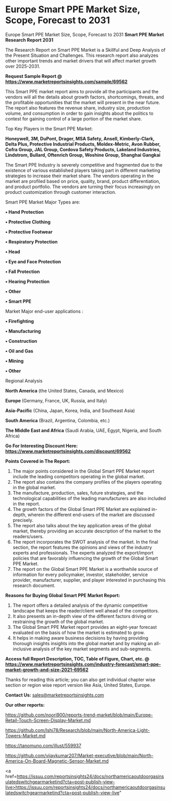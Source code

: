 # Europe Smart PPE Market Size, Scope, Forecast to 2031
 Europe Smart PPE Market Size, Scope, Forecast to 2031
<strong>Smart PPE Market Research Report 2031</strong>

The Research Report on Smart PPE Market is a Skillful and Deep Analysis of the Present Situation and Challenges. This research report also analyzes other important trends and market drivers that will affect market growth over 2025-2031.

<strong>Request Sample Report @ <a href=https://www.marketreportsinsights.com/sample/69562>https://www.marketreportsinsights.com/sample/69562</a></strong>

This Smart PPE market report aims to provide all the participants and the vendors will all the details about growth factors, shortcomings, threats, and the profitable opportunities that the market will present in the near future. The report also features the revenue share, industry size, production volume, and consumption in order to gain insights about the politics to contest for gaining control of a large portion of the market share.

Top Key Players in the Smart PPE Market:

<strong>Honeywell, 3M, DuPont, Drager, MSA Safety, Ansell, Kimberly-Clark, Delta Plus, Protective Industrial Products, Moldex-Metric, Avon Rubber, Cofra Group, JAL Group, Cordova Safety Products, Lakeland Industries, Lindstrom, Bullard, Oftenrich Group, Woshine Group, Shanghai Gangkai</strong>

The Smart PPE Industry is severely competitive and fragmented due to the existence of various established players taking part in different marketing strategies to increase their market share. The vendors operating in the market are profiled based on price, quality, brand, product differentiation, and product portfolio. The vendors are turning their focus increasingly on product customization through customer interaction.

Smart PPE Market Major Types are:

<strong>• Hand Protection

• Protective Clothing

• Protective Footwear

• Respiratory Protection

• Head

• Eye and Face Protection

• Fall Protection

• Hearing Protection

• Other

• Smart PPE</strong>

Market Major end-user applications :

<strong>• Firefighting

• Manufacturing

• Construction

• Oil and Gas

• Mining

• Other</strong>

Regional Analysis

</u><strong><b>North America</b></strong> (the United States, Canada, and Mexico)

<strong><b>Europe </b></strong>(Germany, France, UK, Russia, and Italy)

<strong><b>Asia-Pacific</b></strong> (China, Japan, Korea, India, and Southeast Asia)

<strong><b>South America</b></strong> (Brazil, Argentina, Colombia, etc.)

<strong><b>The Middle East and Africa</b></strong> (Saudi Arabia, UAE, Egypt, Nigeria, and South Africa)

<strong>Go For Interesting Discount Here: <a href=https://www.marketreportsinsights.com/discount/69562>https://www.marketreportsinsights.com/discount/69562</a></strong>

<strong>Points Covered in The Report:</strong>
<ol>
  <li>The major points considered in the Global Smart PPE Market report include the leading competitors operating in the global market.</li>
  <li>The report also contains the company profiles of the players operating in the global market.</li>
  <li>The manufacture, production, sales, future strategies, and the technological capabilities of the leading manufacturers are also included in the report.</li>
  <li>The growth factors of the Global Smart PPE Market are explained in-depth, wherein the different end-users of the market are discussed precisely.</li>
  <li>The report also talks about the key application areas of the global market, thereby providing an accurate description of the market to the readers/users.</li>
  <li>The report incorporates the SWOT analysis of the market. In the final section, the report features the opinions and views of the industry experts and professionals. The experts analyzed the export/import policies that are favorably influencing the growth of the Global Smart PPE Market.</li>
  <li>The report on the Global Smart PPE Market is a worthwhile source of information for every policymaker, investor, stakeholder, service provider, manufacturer, supplier, and player interested in purchasing this research document.</li>
</ol>
<strong>Reasons for Buying Global Smart PPE Market Report:</strong>

<ol>
  <li>The report offers a detailed analysis of the dynamic competitive landscape that keeps the reader/client well ahead of the competitors.</li>
  <li>It also presents an in-depth view of the different factors driving or restraining the growth of the global market.</li>
  <li>The Global Smart PPE Market report provides an eight-year forecast evaluated on the basis of how the market is estimated to grow.</li>
  <li>It helps in making aware business decisions by having providing thorough insights insights into the global market and by making an all-inclusive analysis of the key market segments and sub-segments.</li>
</ol>
<strong>Access full Report Description, TOC, Table of Figure, Chart, etc. @ <a href=https://www.marketreportsinsights.com/industry-forecast/smart-ppe-market-growth-and-size-2021-69562>https://www.marketreportsinsights.com/industry-forecast/smart-ppe-market-growth-and-size-2021-69562</a></strong>


Thanks for reading this article; you can also get individual chapter wise section or region wise report version like Asia, United States, Europe.

<strong>Contact Us:</strong>
sales@marketreportsinsights.com

<strong>Our other reports:</strong>

<a href=https://github.com/noori900/reports-trend-market/blob/main/Europe-Retail-Touch-Screen-Display-Market.md>https://github.com/noori900/reports-trend-market/blob/main/Europe-Retail-Touch-Screen-Display-Market.md</a>

<a href=https://github.com/Ishi78/Research/blob/main/North-America-Light-Towers-Market.md>https://github.com/Ishi78/Research/blob/main/North-America-Light-Towers-Market.md</a>

<a href=https://tanomuno.com/illust/559937>https://tanomuno.com/illust/559937</a>

<a href=https://github.com/vijaykumar207/Market-executive/blob/main/North-America-On-Board-Magnetic-Sensor-Market.md>https://github.com/vijaykumar207/Market-executive/blob/main/North-America-On-Board-Magnetic-Sensor-Market.md</a>

<a href=https://issuu.com/reportsinsights24/docs/northamericaoutdoorgasinsulatedswitchgearmarketind?cta=post-publish-view-live>https://issuu.com/reportsinsights24/docs/northamericaoutdoorgasinsulatedswitchgearmarketind?cta=post-publish-view-live</a>"
